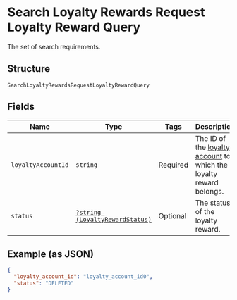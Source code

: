 
# Search Loyalty Rewards Request Loyalty Reward Query

The set of search requirements.

## Structure

`SearchLoyaltyRewardsRequestLoyaltyRewardQuery`

## Fields

| Name | Type | Tags | Description | Getter | Setter |
|  --- | --- | --- | --- | --- | --- |
| `loyaltyAccountId` | `string` | Required | The ID of the [loyalty account](/doc/models/loyalty-account.md) to which the loyalty reward belongs. | getLoyaltyAccountId(): string | setLoyaltyAccountId(string loyaltyAccountId): void |
| `status` | [`?string (LoyaltyRewardStatus)`](/doc/models/loyalty-reward-status.md) | Optional | The status of the loyalty reward. | getStatus(): ?string | setStatus(?string status): void |

## Example (as JSON)

```json
{
  "loyalty_account_id": "loyalty_account_id0",
  "status": "DELETED"
}
```

